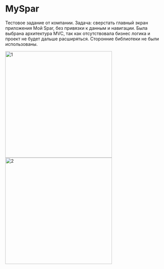 # MySpar
Тестовое задание от компании. Задача: сверстать главный экран приложения Мой Spar, без привязки к данным и навигации.
Была выбрана архитектура MVC, так как отсутствовала бизнес логика и проект не будет дальше расширяться. Сторонние библиотеки не были использованы.

<img width="338" alt="1" src="https://github.com/Berendei75405/MySpar/assets/82874611/186cdf18-9591-4fce-92a4-f774ba294654">

<img width="338" alt="2" src="https://github.com/Berendei75405/MySpar/assets/82874611/88447e0e-505a-4664-acb6-b84e2cd30a61">


